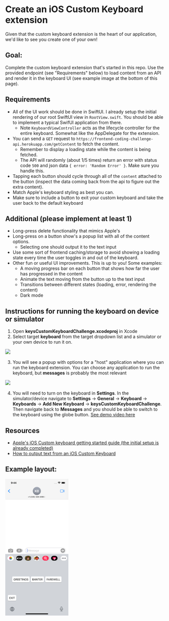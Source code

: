 # Create an iOS Custom Keyboard extension
Given that the custom keyboard extension is the heart of our application, we'd like to see you create one of your own!

## Goal:
Complete the custom keyboard extension that's started in this repo. Use the provided endpoint (see "Requirements" below) to load content from an API and render it in the keyboard UI (see example image at the bottom of this page). 

## Requirements
* All of the UI work should be done in SwiftUI. I already setup the initial rendering of our root SwiftUI view in `RootView.swift`. You should be able to implement a typical SwifUI application from there.
  * Note `KeyboardViewController` acts as the lifecycle controller for the entire keyboard. Somewhat like the AppDelegate for the extension.
* You can send a `GET` request to `https://frontend-coding-challenge-api.herokuapp.com/getContent` to fetch the content.
  * Remember to display a loading state while the content is being fetched.
  * The API will randomly (about 1/5 times) return an error with status code `500` and json data `{ error: 'Random Error' }`. Make sure you handle this.
* Tapping each button should cycle through all of the `content` attached to the button (inspect the data coming back from the api to figure out the extra content).
* Match Apple's keyboard styling as best you can.
* Make sure to include a button to exit your custom keyboard and take the user back to the default keyboard

## Additional (please implement at least 1)
* Long-press delete functionality that mimics Apple's
* Long-press on a button show's a popup list with all of the content options.
  * Selecting one should output it to the text input
* Use some sort of frontend caching/storage to avoid showing a loading state every time the user toggles in and out of the keyboard.
* Other fun or useful UI improvements. This is up to you! Some examples:
  * A moving progress bar on each button that shows how far the user has progressed in the content
  * Animate the text moving from the button up to the text input
  * Transitions between different states (loading, error, rendering the content)
  * Dark mode

## Instructions for running the keyboard on device or simulator
1. Open **keysCustomKeyboardChallenge.xcodeproj** in Xcode
2. Select target **keyboard** from the target dropdown list and a simulator or your own device to run it on.  
<image src="./challengeAssets/keyboard-target-selection.png">

3. You will see a popup with options for a "host" application where you can run the keyboard extension. You can choose any application to run the keyboard, but **messages** is probably the most relevant  
<image src="./challengeAssets/app-popup.png" width="200" />

4. You will need to turn on the keyboard in **Settings**. In the simulator/device navigate to **Settings** -> **General** -> **Keyboard** -> **Keyboards** -> **Add New Keyboard** -> **keysCustomKeyboardChallenge**. Then navigate back to **Messages** and you should be able to switch to the keyboard using the globe button. [See demo video here](https://frontend-coding-challenge-api.herokuapp.com/)

## Resources
* [Apple's iOS Custom keyboard getting started guide (the initial setup is already completed)](https://developer.apple.com/documentation/uikit/keyboards_and_input/creating_a_custom_keyboard)
* [How to output text from an iOS Custom Keyboard](https://developer.apple.com/documentation/uikit/uitextdocumentproxy)

## Example layout:
<img src="./challengeAssets/example.png" width=200>
